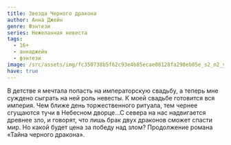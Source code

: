 ```yaml
---
title: Звезда Черного дракона
author: Анна Джейн
genre: Фэнтези
series: Нежеланная невеста
tags:
  - 16+
  - аннаджейн
  - фэнтези
image: /src/assets/img/fc350738b5f62c93e4b85ecae08128fa298eb05e_s2_n2_y1.jpg
have: true
---
```

В детстве я мечтала попасть на императорскую свадьбу, а теперь мне суждено сыграть на ней роль невесты. К моей свадьбе готовится вся империя. Чем ближе день торжественного ритуала, тем чернее сгущаются тучи в Небесном дворце…С севера на нас надвигается древнее зло, и говорят, что лишь брак двух драконов сможет спасти мир. Но какой будет цена за победу над злом? Продолжение романа «Тайна черного дракона».
